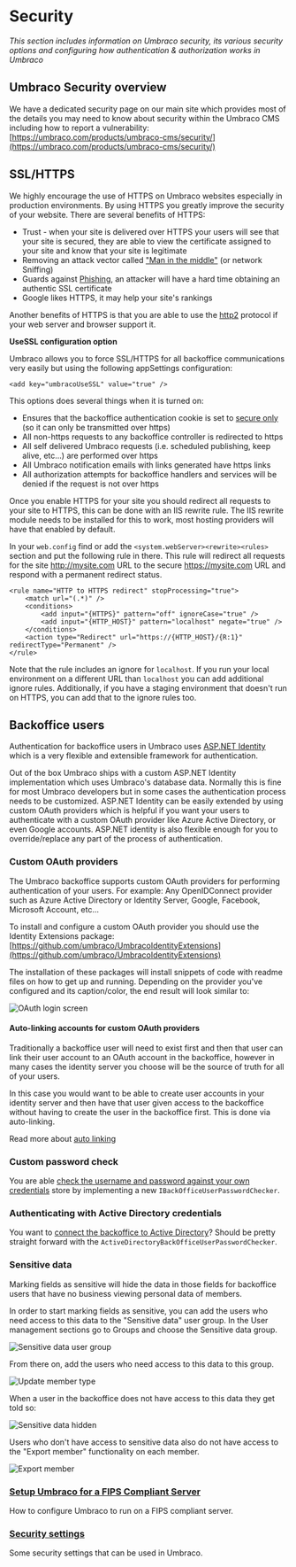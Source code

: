 # Security

_This section includes information on Umbraco security, its various security options and configuring how authentication & authorization works in Umbraco_

## Umbraco Security overview

We have a dedicated security page on our main site which provides most of the details you may need to know about security within the Umbraco CMS including how to report a vulnerability: [https://umbraco.com/products/umbraco-cms/security/](https://umbraco.com/products/umbraco-cms/security/)

## SSL/HTTPS

We highly encourage the use of HTTPS on Umbraco websites especially in production environments. By using HTTPS you greatly improve the security of your website. There are several benefits of HTTPS:

* Trust - when your site is delivered over HTTPS your users will see that your site is secured, they are able to view the certificate assigned to your site and know that your site is legitimate
* Removing an attack vector called ["Man in the middle"](https://www.owasp.org/index.php/Man-in-the-middle_attack) (or network Sniffing)
* Guards against [Phishing](https://en.wikipedia.org/wiki/Phishing), an attacker will have a hard time obtaining an authentic SSL certificate
* Google likes HTTPS, it may help your site's rankings

Another benefits of HTTPS is that you are able to use the [http2](https://en.wikipedia.org/wiki/HTTP/2) protocol if your web server and browser support it.

__UseSSL configuration option__

Umbraco allows you to force SSL/HTTPS for all backoffice communications very easily but using the following appSettings configuration:

    <add key="umbracoUseSSL" value="true" />

This options does several things when it is turned on:

* Ensures that the backoffice authentication cookie is set to [secure only](https://www.owasp.org/index.php/SecureFlag) (so it can only be transmitted over https)
* All non-https requests to any backoffice controller is redirected to https
* All self delivered Umbraco requests (i.e. scheduled publishing, keep alive, etc...) are performed over https
* All Umbraco notification emails with links generated have https links
* All authorization attempts for backoffice handlers and services will be denied if the request is not over https

Once you enable HTTPS for your site you should redirect all requests to your site to HTTPS, this can be done with an IIS rewrite rule. The IIS rewrite module needs to be installed for this to work, most hosting providers will have that enabled by default.

In your `web.config` find or add the `<system.webServer><rewrite><rules>` section and put the following rule in there. This rule will redirect all requests for the site http://mysite.com URL to the secure https://mysite.com URL and respond with a permanent redirect status.

    <rule name="HTTP to HTTPS redirect" stopProcessing="true">
        <match url="(.*)" />
        <conditions>
            <add input="{HTTPS}" pattern="off" ignoreCase="true" />
            <add input="{HTTP_HOST}" pattern="localhost" negate="true" />
        </conditions>
        <action type="Redirect" url="https://{HTTP_HOST}/{R:1}" redirectType="Permanent" />
    </rule>

Note that the rule includes an ignore for `localhost`. If you run your local environment on a different URL than `localhost` you can add additional ignore rules. Additionally, if you have a staging environment that doesn't run on HTTPS, you can add that to the ignore rules too.

## Backoffice users

Authentication for backoffice users in Umbraco uses [ASP.NET Identity](https://www.asp.net/identity) which is a very flexible and extensible framework for authentication.

Out of the box Umbraco ships with a custom ASP.NET Identity implementation which uses Umbraco's database data. Normally this is fine for most Umbraco developers
but in some cases the authentication process needs to be customized. ASP.NET Identity can be easily extended by using custom OAuth providers which is helpful if you want
your users to authenticate with a custom OAuth provider like Azure Active Directory, or even Google accounts. ASP.NET identity is also flexible enough for you to override/replace
any part of the process of authentication.

### Custom OAuth providers

The Umbraco backoffice supports custom OAuth providers for performing authentication of your users. For example: Any OpenIDConnect provider such as Azure Active Directory or Identity Server, Google, Facebook, Microsoft Account, etc...

To install and configure a custom OAuth provider you should use the Identity Extensions package: [https://github.com/umbraco/UmbracoIdentityExtensions](https://github.com/umbraco/UmbracoIdentityExtensions)

The installation of these packages will install snippets of code with readme files on how to get up and running. Depending on the provider you've configured and its caption/color, the end result will look similar to:

![OAuth login screen](images/google-oauth.png)

#### Auto-linking accounts for custom OAuth providers

Traditionally a backoffice user will need to exist first and then that user can link their user account to an OAuth account in the backoffice, however in many cases the identity server you choose will be the source of truth for all of your users.

In this case you would want to be able to create user accounts in your identity server and then have that user given access to the backoffice without having to create the user in the backoffice first. This is done via auto-linking.

Read more about [auto linking](auto-linking.md)

### Custom password check

You are able [check the username and password against your own credentials](custom-password-checker.md) store by implementing a new  `IBackOfficeUserPasswordChecker`.

### Authenticating with Active Directory credentials

You want to [connect the backoffice to Active Directory](authenticate-with-AD.md)? Should be pretty straight forward with the `ActiveDirectoryBackOfficeUserPasswordChecker`.

### Sensitive data

Marking fields as sensitive will hide the data in those fields for backoffice users that have no business viewing personal data of members.

In order to start marking fields as sensitive, you can add the users who need access to this data to the "Sensitive data" user group. In the User management sections go to Groups and choose the Sensitive data group.

![Sensitive data user group](images/sensitive-data-user-group.jpg)

From there on, add the users who need access to this data to this group.

![Update member type](images/update-member-type.png)

When a user in the backoffice does not have access to this data they get told so:

![Sensitive data hidden](images/sensitive-data-hidden.png)

Users who don't have access to sensitive data also do not have access to the "Export member" functionality on each member.

![Export member](images/export-member.png)



### [Setup Umbraco for a FIPS Compliant Server](Setup-Umbraco-for-a-Fips-Server/index.md)

How to configure Umbraco to run on a FIPS compliant server.

### [Security settings](Security-settings/index.md)

Some security settings that can be used in Umbraco.
